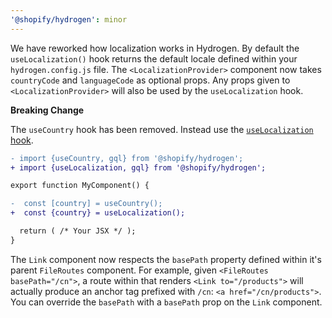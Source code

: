 ```yaml
---
'@shopify/hydrogen': minor
---
```


We have reworked how localization works in Hydrogen. By default the `useLocalization()` hook returns the default locale defined within your `hydrogen.config.js` file. The `<LocalizationProvider>` component now takes `countryCode` and `languageCode` as optional props. Any props given to `<LocalizationProvider>` will also be used by the `useLocalization` hook.

**Breaking Change**

The `useCountry` hook has been removed. Instead use the [`useLocalization` hook](https://shopify.dev/api/hydrogen/hooks/localization/uselocalization).

```diff
- import {useCountry, gql} from '@shopify/hydrogen';
+ import {useLocalization, gql} from '@shopify/hydrogen';

export function MyComponent() {

-  const [country] = useCountry();
+  const {country} = useLocalization();

  return ( /* Your JSX */ );
}
```

The `Link` component now respects the `basePath` property defined within it's parent `FileRoutes` component. For example, given `<FileRoutes basePath="/cn">`, a route within that renders `<Link to="/products">` will actually produce an anchor tag prefixed with `/cn`: `<a href="/cn/products">`. You can override the `basePath` with a `basePath` prop on the `Link` component.
